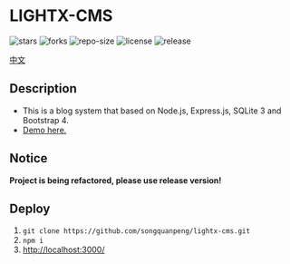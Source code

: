# LIGHTX-CMS
![stars](https://img.shields.io/github/stars/songquanpeng/lightx-cms) ![forks](https://img.shields.io/github/forks/songquanpeng/lightx-cms) ![repo-size](https://img.shields.io/github/repo-size/songquanpeng/lightx-cms) ![license](https://img.shields.io/github/license/songquanpeng/lightx-cms) ![release](https://img.shields.io/github/v/release/songquanpeng/lightx-cms)

[中文](https://www.iometa.cn/2019/12/25/LIGHTX-CMS%20——%20基于%20Node.js，Express.js%20以及%20SQLite%203%20搭建的个人博客系统/)

## Description
+ This is a blog system that based on Node.js, Express.js, SQLite 3 and Bootstrap 4.
+ [Demo here.](https://iamazing.cn/)

## Notice
**Project is being refactored, please use release version!**

## Deploy
1. `git clone https://github.com/songquanpeng/lightx-cms.git`
2. `npm i`
3. [http://localhost:3000/](http://localhost:3000/)
